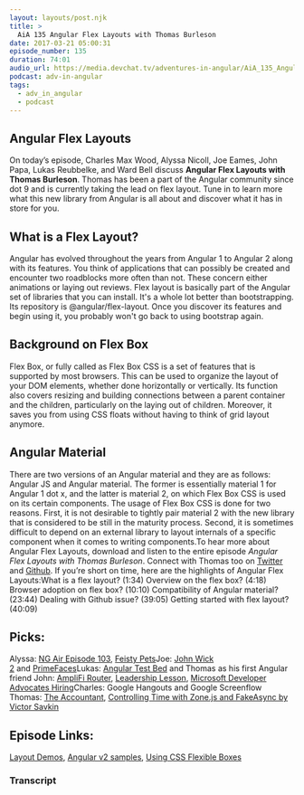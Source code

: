 ```yaml
---
layout: layouts/post.njk
title: >
  AiA 135 Angular Flex Layouts with Thomas Burleson
date: 2017-03-21 05:00:31
episode_number: 135
duration: 74:01
audio_url: https://media.devchat.tv/adventures-in-angular/AiA_135_Angular_Flex_Layouts_with_Thomas_Burleson.mp3
podcast: adv-in-angular
tags:
  - adv_in_angular
  - podcast
---
```


## **Angular Flex Layouts**

On today’s episode, Charles Max Wood, Alyssa Nicoll, Joe Eames, John Papa, Lukas Reubbelke, and Ward Bell discuss **Angular Flex Layouts with Thomas Burleson**. Thomas has been a part of the Angular community since dot 9 and is currently taking the lead on flex layout. Tune in to learn more what this new library from Angular is all about and discover what it has in store for you.

## **What is a Flex Layout?**

Angular has evolved throughout the years from Angular 1 to Angular 2 along with its features. You think of applications that can possibly be&nbsp;created and encounter two roadblocks more often than not. These concern either animations or laying out reviews. Flex layout is basically part of the Angular set of libraries that you can install. It's a whole lot better than bootstrapping. Its repository is @angular/flex-layout. Once you discover its features and begin using it, you probably won't go back to using bootstrap again.

## **Background on Flex Box**

Flex Box,&nbsp;or fully called as Flex Box CSS is a set of features that is supported by most browsers. This can be used to organize the layout of your DOM elements, whether done horizontally or vertically. Its function also covers resizing and building connections between a parent container and the children, particularly on the laying out of children. Moreover, it saves you&nbsp;from using CSS floats without having to think of grid layout anymore.

## **Angular Material**

There are two versions of an&nbsp;Angular material and they are as follows: Angular JS and Angular material. The former is essentially material 1 for Angular 1 dot x, and the latter is material 2, on which Flex Box CSS is used on its certain components. The usage of Flex Box CSS is done for two reasons. First, it is not desirable to tightly pair material 2 with the new library that is considered to be still in the maturity process. Second, it is sometimes difficult to depend on an external library to layout internals of a specific component when it comes to writing components.To hear more about Angular Flex Layouts,&nbsp;download and listen to the entire episode _Angular Flex Layouts with Thomas Burleson_. Connect with Thomas too on [Twitter](https://twitter.com/thomasburleson?lang=en) and [Github](https://github.com/angular).&nbsp;If you’re short on time, here are the highlights of Angular Flex Layouts:What is a flex layout? (1:34) Overview on the&nbsp;flex box? (4:18) Browser adoption on flex box? (10:10) Compatibility of Angular material? (23:44) Dealing with Github issue? (39:05) Getting started with flex layout? (40:09)

## **Picks:**

Alyssa: [NG Air Episode 103](http://audio.angularair.com/e/ngair-103-animation-in-angular-with-matias-niemela/), [Feisty Pets](https://www.walmart.com/ip/Feisty-Pets-8-5-Glenda-Glitterpoop-Unicorn-Plush/954146652)Joe: [John Wick 2](http://www.imdb.com/title/tt4425200/)&nbsp;and&nbsp;[PrimeFaces](https://www.primefaces.org/primeng/)Lukas: [Angular Test Bed](https://angular.io/docs/js/latest/api/core/testing/index/TestBed-class.html)&nbsp;and Thomas as his first Angular friend John: [AmpliFi Router](https://amplifi.com/),&nbsp;[Leadership Lesson](https://twitter.com/John_Papa/status/834940039008247808), [Microsoft Developer Advocates Hiring](https://twitter.com/John_Papa/status/832706103343341569)Charles:&nbsp;Google Hangouts and Google Screenflow Thomas: [The Accountant](http://www.imdb.com/title/tt2140479/), [Controlling Time with Zone.js and FakeAsync by Victor Savkin](https://blog.nrwl.io/controlling-time-with-zone-js-and-fakeasync-f0002dfbf48c#.5ft1vhoc6)

## **Episode Links:**

[Layout Demos](https://tburleson-layouts-demos.firebaseapp.com/#/responsive), [Angular v2 samples](http://angular2-first-look.azurewebsites.net/), [Using CSS Flexible Boxes](https://developer.mozilla.org/en-US/docs/Web/CSS/CSS_Flexible_Box_Layout/Using_CSS_flexible_boxes)

### Transcript

